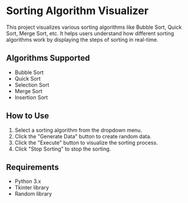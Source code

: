 # Sorting Algorithm Visualizer

This project visualizes various sorting algorithms like Bubble Sort, Quick Sort, Merge Sort, etc. It helps users understand how different sorting algorithms work by displaying the steps of sorting in real-time.

## Algorithms Supported
- Bubble Sort
- Quick Sort
- Selection Sort
- Merge Sort
- Insertion Sort

## How to Use
1. Select a sorting algorithm from the dropdown menu.
2. Click the "Generate Data" button to create random data.
3. Click the "Execute" button to visualize the sorting process.
4. Click "Stop Sorting" to stop the sorting.

## Requirements
- Python 3.x
- Tkinter library
- Random library


